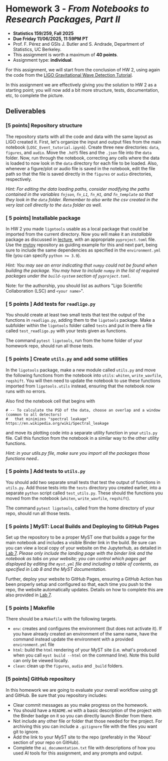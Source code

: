 # Homework 3 - _From Notebooks to Research Packages, Part II_

* **Statistics 159/259, Fall 2025**
* **Due Friday 11/06/2025, 11:59PM PT**
* Prof. F. Pérez and GSIs J. Butler and S. Andrade, Department of Statistics, UC Berkeley.
* This assignment is worth a maximum of **40 points**.
* Assignment type: **individual**.

For this assignment, we will start from the conclusion of HW 2, using again the code from the [LIGO Gravitational Wave Detection Tutorial](https://github.com/losc-tutorial/LOSC_Event_tutorial).

In this assignment we are effectively giving you the solution to HW 2 as a starting point; you will now add a bit more structure, tests, documentation, etc, to complete the picture.

## Deliverables

### [5 points] Repository structure

The repository starts with all the code and data with the same layout as LIGO created it. First, let's organize the input and output files from the main notebook (`LOSC_Event_tutorial.ipynb`). Create three new directories: `data`, `figures`, and `audio`. Move the `.hdf5` files and the `.json` file into the `data` folder. Now, run through the notebook, correcting any cells where the data is loaded to now look in the `data` directory for each file to be loaded. Also, whenever a figure/plot or audio file is saved in the notebook, edit the file path so that the file is saved directly in the `figures` or `audio` directories, respectively.

*Hint: For editing the data loading paths, consider modifying the paths contained in the variables `fnjson`, `fn_L1`, `fn_H1`, and `fn_template` so that they look in the `data` folder. Remember to also write the csv created in the very last cell directly to the `data` folder as well.*


### [ 5 points] Installable package

In HW 2 you made `ligotools` usable as a local package that could be imported from the current directory. Now you will make it an *installable* package as discussed in [lecture](https://stat159.berkeley.edu/fall-2025/lectures/packaging/packaging/), with an appropriate `pyproject.toml` file. Use the [mytoy](https://github.com/fperez/mytoy) repository as guiding example for this and next part, being sure to include the same dependencies as specified in the `environment.yml` file (you can specify `python >= 3.9`).

*Hint: You may see an error indicating that `numpy` could not be found when building the package. You may have to include `numpy` in the list of required packages under the `build-system` section of `pyproject.toml`.*


Note: for the authorship, you should list as authors "Ligo Scientific Collaboration (LSC) and `<your name>`".

### [ 5 points ] Add tests for `readligo.py`

You should create at least two small tests that test the output of the functions in `readligo.py`, adding them to the `ligotools` package.  Make a subfolder within the `ligotools` folder called `tests` and put in there a file called `test_readligo.py` with your tests given as functions. 

The command `pytest ligotools`, run from the home folder of your homework repo, should run all those tests.

### [ 5 points ] Create `utils.py` and add some utilities

In the `ligotools` package, make a new module called `utils.py` and move the following functions from the notebook into `utils`: `whiten`, `write_wavfile`, `reqshift`. You will then need to update the notebook to use these functions imported from `ligotools.utils` instead, ensuring that the notebook now runs with no errors.

Also find the notebook cell that begins with

```
# -- To calculate the PSD of the data, choose an overlap and a window (common to all detectors)
#   that minimizes "spectral leakage" https://en.wikipedia.org/wiki/Spectral_leakage
```

and move its plotting code into a separate utility function in your `utils.py` file. Call this function from the notebook in a similar way to the other utility functions.

*Hint: in your utils.py file, make sure you import all the packages those functions need..*

### [ 5 points ] Add tests to `utils.py`

You should add two separate small tests that test the output of functions in `utils.py`. Add those tests into the `tests` directory you created earlier, into a separate `python` script called `test_utils.py`. These should the functions you moved from the notebook (`whiten`, `write_wavfile`, `reqshift`).

The command `pytest ligotools`, called from the home directory of your repo, should run all those tests.

### [ 5 points ] MyST: Local Builds and Deploying to GitHub Pages

Set up the repository to be a proper MyST one that builds a page for the main notebook and includes a visible Binder link in the build. Be sure can you can view a local copy of your website on the Jupyterhub, as detailed in [Lab 7](https://stat159.berkeley.edu/fall-2025/lab/lab07/lab07/). *Please only include the landing page with the binder link and the notebook as tabs on your website; you can control which pages get displayed by editing the `myst.yml` file and including a table of contents, as specified in Lab 8 and the MyST documentation.*

Further, deploy your website to GitHub Pages, ensuring a GitHub Action has been properly setup and configured so that, each time you push to the repo, the website automatically updates. Details on how to complete this are also provided in [Lab 7](https://stat159.berkeley.edu/fall-2025/lab/lab07/lab07/).

### [ 5 points ] Makefile

There should be a `Makefile` with the following targets.

- `env`: creates and configures the environment (but does not activate it). If you have already created an environment of the same name, have the command instead update the environment with a provided `environment.yml` file
- `html`: build the `html` rendering of your MyST site (i.e. what's produced when you call `myst build --html` on the command line). Note this build can only be viewed locally.
- `clean`: clean up the `figures`, `audio`  and `_build` folders.

### [5 points] GitHub repository

In this homework we are going to evaluate your overall workflow using git and GitHub. Be sure that you repository includes:

- Clear commit messages as you make progress on the homework.
- You should have a `README.md` with a basic description of the project with the Binder badge on it so you can directly launch Binder from there.
- Not include any other file or folder that those needed for the project. For archiving this you can include a `.gitignore` file with the files you want git to ignore.
- Add the link to your MyST site to the repo (preferably in the 'About' section of your repo on GitHub).
- Complete the `ai_documentation.txt` file with descriptions of how you used AI tools for this assignment, and any prompts and output.
